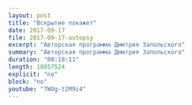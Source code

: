 ```yaml
---
layout: post
title: "Вскрытие покажет"
date: 2017-09-17
file: 2017-09-17-autopsy
excerpt: "Авторская программа Дмитрия Запольского"
summary: "Авторская программа Дмитрия Запольского"
duration: "00:18:11"
length: 10857524
explicit: "no"
block: "no"
youtube: "7WUg-t2M9i4"
---
```


